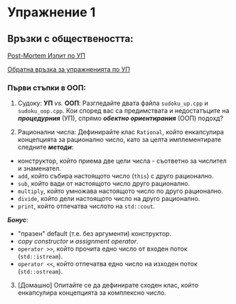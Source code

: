 # Упражнение 1

## Връзки с обществеността:

[Post-Mortem Изпит по УП](https://docs.google.com/presentation/d/1TjE-edun2iemV-n1MC0MZSFDIpk0VbolcNIa-ATt8xc/edit?usp=sharing)

[Обратна връзка за упражненията по УП](https://forms.gle/TvCTZc6qkyhrEVt6A)


### Първи стъпки в ООП:

1. Судоку: **УП** _vs._ **ООП**: Разгледайте двата файла `sudoku_up.cpp` и `sudoku_oop.cpp`. Кои според вас са предимствата и недостатъците на _**процедурния**_ (УП), спрямо _**обектно ориентирания**_ (ООП) подохд?


2. Рационални числа: Дефинирайте клас `Rational`, който енкапсулира концепцията за рационално число, като за целта имплементирате следните _**методи**_:

  - конструктор, който приема две цели числа - съответно за числител и знаменател.
  - `add`, който събира настоящото число (`this`) с друго рационално.
  - `sub`, който вади от настоящото число друго рационално.
  -	`multiply`, който умножава настоящото число по друго рационално.
  - `divide`, който дели настоящото число на друго рационално.
  - `print`, който отпечатва числото на `std::cout`.

_**Бонус**_:
  - "празен" default (т.е. без аргументи) конструктор.
  - _copy constructor_ и _assignment operator_.
  - `operator >>`, който прочита едно число от входен поток (`std::istream`).
  - `operator <<`, който отпечатва едно число на изходен поток (`std::ostream`).


3. [Домашно] Опитайте се да дефинирате сходен клас, който енкапсулира концепцията за комплексно число.
